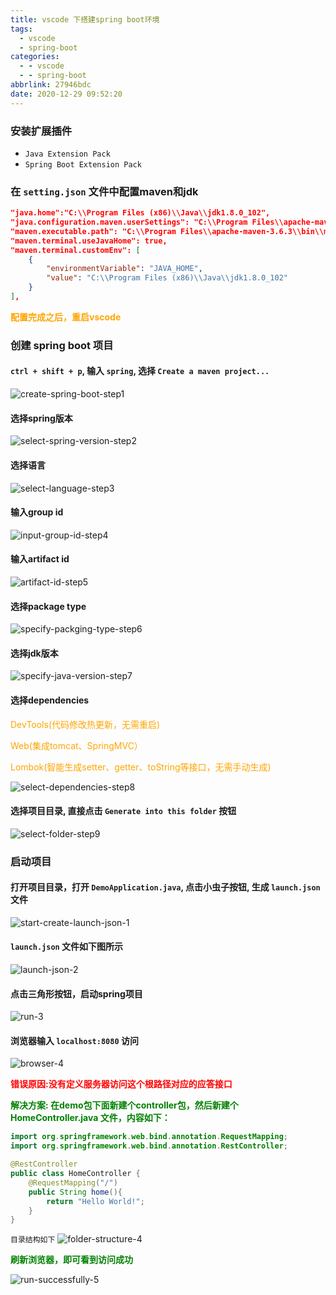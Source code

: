```yaml
---
title: vscode 下搭建spring boot环境
tags:
  - vscode
  - spring-boot
categories:
  - - vscode
  - - spring-boot
abbrlink: 27946bdc
date: 2020-12-29 09:52:20
---
```


### 安装扩展插件
* `Java Extension Pack`
* `Spring Boot Extension Pack`

<!-- more -->

### 在 `setting.json` 文件中配置maven和jdk
``` json
"java.home":"C:\\Program Files (x86)\\Java\\jdk1.8.0_102",
"java.configuration.maven.userSettings": "C:\\Program Files\\apache-maven-3.6.3\\conf\\settings.xml",
"maven.executable.path": "C:\\Program Files\\apache-maven-3.6.3\\bin\\mvn.cmd",
"maven.terminal.useJavaHome": true,
"maven.terminal.customEnv": [
    {
        "environmentVariable": "JAVA_HOME",
        "value": "C:\\Program Files (x86)\\Java\\jdk1.8.0_102"
    }
],
```
<p style="color: orange; font-weight: bold">配置完成之后，重启vscode</p>

### 创建 spring boot 项目
#### `ctrl + shift + p`, 输入 `spring`, 选择 `Create a maven project...`
![create-spring-boot-step1](create-spring-boot-step1.PNG)

#### 选择spring版本
![select-spring-version-step2](select-spring-version-step2.PNG)

#### 选择语言
![select-language-step3](select-language-step3.PNG)

#### 输入group id
![input-group-id-step4](input-group-id-step4.PNG)

#### 输入artifact id
![artifact-id-step5](artifact-id-step5.PNG)

#### 选择package type
![specify-packging-type-step6](specify-packging-type-step6.PNG)

#### 选择jdk版本
![specify-java-version-step7](specify-java-version-step7.PNG)

#### 选择dependencies
<p style="color: orange">DevTools(代码修改热更新，无需重启)</p>
<p style="color: orange">Web(集成tomcat、SpringMVC）</p>
<p style="color: orange">Lombok(智能生成setter、getter、toString等接口，无需手动生成)</p>

![select-dependencies-step8](select-dependencies-step8.PNG)

#### 选择项目目录, 直接点击 `Generate into this folder` 按钮
![select-folder-step9](select-folder-step9.PNG)

### 启动项目
#### 打开项目目录，打开 `DemoApplication.java`, 点击小虫子按钮, 生成 `launch.json` 文件
![start-create-launch-json-1](start-create-launch-json-1.PNG)

#### `launch.json` 文件如下图所示
![launch-json-2](launch-json-2.PNG)

#### 点击三角形按钮，启动spring项目
![run-3](run-3.PNG)

#### 浏览器输入 `localhost:8080` 访问
![browser-4](browser-4.PNG)

<p style="color: red; font-weight: bold">错误原因:没有定义服务器访问这个根路径对应的应答接口</p>
<p style="color: green; font-weight: bold">解决方案: 在demo包下面新建个controller包，然后新建个HomeController.java 文件，内容如下：</p>

``` java
import org.springframework.web.bind.annotation.RequestMapping;
import org.springframework.web.bind.annotation.RestController;

@RestController
public class HomeController {
    @RequestMapping("/")
    public String home(){
        return "Hello World!";
    }
}
```
`目录结构如下`
![folder-structure-4](folder-structure-4.PNG)

<p style="color: green; font-weight: bold">刷新浏览器，即可看到访问成功</p>

![run-successfully-5](run-successfully-5.PNG)

